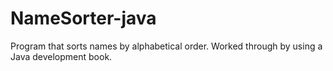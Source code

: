 # NameSorter-java
Program that sorts names by alphabetical order. Worked through by using a Java development book.
